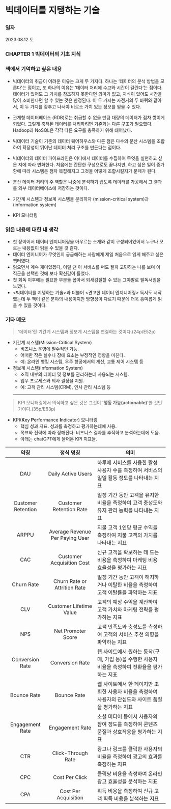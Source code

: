 
# 빅데이터를 지탱하는 기술

### 일자
2023.08.12.토

### CHAPTER 1 빅데이터의 기초 지식

### 책에서 기억하고 싶은 내용

- 빅데이터의 취급이 어려운 이유는 크게 두 가지다.
  하나는 ‘데이터의 분석 방법을 모른다’는 점이고, 또 하나의 이유는 ‘데이터 처리에 수고와 시간이 걸린다’는 점이다.
  데이터가 있어도 그 가치를 창조하지 못한다면 의미가 없고, 지식이 있어도 시간을 많이 소비한다면 할 수 있는 것은 한정된다.
  이 두 가지는 자전거의 두 바퀴와 같아서, 이 두 가지를 갖추고 나서야 비로소 가치 있는 정보를 얻을 수 있다.

- 관계형 데이터베이스 (RDB)로는 취급할 수 없을 만큼 대량의 데이터가 점차 쌓이게 되었다.
  그렇게 축적된 데이터를 처리하려면 기존과는 다른 구조가 필요했다.
  Hadoop과 NoSQL은 각각 다른 요구를 충족하기 위해 태어났다.

- 빅데이터 기술이 기존의 데이터 웨어하우스와 다른 점은 다수의 분산 시스템을 조합하여 확장성이 뛰어난 데이터 처리 구조를 만든다는 점이다.

- 빅데이터의 데이터 파이프라인은 어디에서 데이터를 수집하여 무엇을 실현하고 싶은 지에 따라 변화한다.
  처음에는 간단한 구성으로도 끝나지만, 하고 싶은 일이 증가함에 따라 시스템은 점차 복잡해지고 그것을 어떻게 조합시킬지가 문제가 된다.

- 분산 데이터 처리의 주 역할은 나중에 분석하기 쉽도록 데이터를 가공해서 그 결과를 외부 데이터베이스에 저장하는 것이다.

- 기간계 시스템과 정보계 시스템을 분리하자 (mission-critical system)과 (information system)

- KPI 모니터링

### 읽은 내용에 대한 내 생각
- 첫 장이어서 데이터 엔지니어링을 아우르는 소개와 같이 구성되어있어서 누구나 모르는 내용없이 읽을 수 있을 것 같다.
- 데이터 엔지니어가 무엇인지 궁금해하는 사람에게 제일 처음으로 읽게 해주고 싶은 챕터였다.
- 읽으면서 계속 재미있겠다, 이럴 땐 이 서비스를 써도 될까 고민하는 나를 보며 이 직군을 선택한 것에 보다 확신감이 들었다.
- 첫 회독 이후에는 필요한 부분들 꼽아서 되새김질할 수 있는 그야말로 필독서임을 느꼈다.
- <빅데이터를 지탱하는 기술>과 더불어 <견고한 데이터 엔지니어링> 독서도 시작했는데 두 책이 같은 분야의 내용이지만 방향성이 다르기 때문에 더욱 흥미롭게 읽을 수 있을 것이다.


### 기타 메모
> '데이터'란 기간계 시스템과 정보계 시스템을 연결하는 것이다.(24p/E52p)
- 기간계 시스템(Mission-Critical System)
  - 비즈니스 운영에 필수적인 기능.
  - 어떠한 작은 실수나 장애 요소는 부정적인 영향을 미친다.
  - 예: 온라인 뱅킹 시스템, 우주 항공에서의 계산, 교통 제어 시스템 등
- 정보계 시스템(Information System)
  - 조직 내부의 데이터 및 정보를 관리하는데 사용되는 시스템.
  - 업무 프로세스와 의사 결정을 지원.
  - 예: 고객 관리 시스템(CRM), 인사 관리 시스템 등
  ---
> KPI 모니터링에서 의식하고 싶은 것은 그것이 '**행동 가능(actionable)**'한 것인가이다.(35p/E63p)
- KPI(**K**ey **P**erformance **I**ndicator) 모니터링
  - 핵심 성과 지표. 성과를 측정하고 평가하는데에 사용.
  - 목표와 전략에 따라 정해진다. 비즈니스 결과를 추적하고 분석하는데에 도움.
  - 아래는 chatGPT에게 물어본 KPI 지표들.
  
| 약칭 | 정식 명칭 | 의미 |
|:----:|:---------:|------|
| DAU  | Daily Active Users | 하루에 서비스를 사용한 활성 사용자 수를 측정하여 서비스의 일일 활동 정도를 나타내는 지표 |
| Customer Retention  | Customer Retention Rate | 일정 기간 동안 고객을 유지한 비율을 측정하여 고객 충성도와 유지 관리 능력을 나타내는 지표 |
| ARPPU  | Average Revenue Per Paying User | 지불 고객 1인당 평균 수익을 측정하여 지불 고객의 가치를 나타내는 지표 |
| CAC  | Customer Acquisition Cost | 신규 고객을 확보하는 데 드는 비용을 측정하여 마케팅 비용 효율성을 평가하는 지표 |
| Churn Rate  | Churn Rate or Attrition Rate | 일정 기간 동안 고객이 해지하거나 이탈한 비율을 측정하여 고객 이탈률을 파악하는 지표 |
| CLV  | Customer Lifetime Value | 고객의 예상 수익을 계산하여 고객 가치와 마케팅 전략을 평가하는 지표 |
| NPS  | Net Promoter Score | 고객 만족도와 충성도를 측정하여 고객의 서비스 추천 의향을 파악하는 지표 |
| Conversion Rate  | Conversion Rate | 웹 사이트에서 원하는 동작(구매, 가입 등)을 수행한 사용자 비율을 측정하여 전환율을 평가하는 지표 |
| Bounce Rate  | Bounce Rate | 웹 사이트에서 한 페이지만 조회한 사용자 비율을 측정하여 사용자의 관심도와 사이트 품질을 평가하는 지표 |
| Engagement Rate  | Engagement Rate | 소셜 미디어 등에서 사용자의 참여 정도를 측정하여 콘텐츠 품질과 상호작용을 평가하는 지표 |
| CTR  | Click-Through Rate | 광고나 링크를 클릭한 사용자의 비율을 측정하여 광고의 효과를 측정하는 지표 |
| CPC  | Cost Per Click | 클릭당 비용을 측정하여 온라인 광고 효율성을 분석하는 지표 |
| CPA  | Cost Per Acquisition | 획득 비용을 측정하여 신규 고객 획득 비용을 분석하는 지표 |

